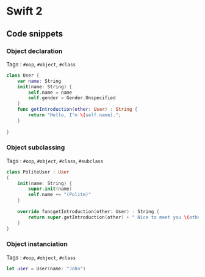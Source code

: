 # Swift 2

## Code snippets

### Object declaration

Tags : `#oop`, `#object`, `#class`

```swift
class User {
    var name: String
	init(name: String) {
        self.name = name
		self.gender = Gender.Unspecified
    }
	func getIntroduction(other: User) : String {
		return "Hello, I'm \(self.name).";
	}
	
}
```

### Object subclassing

Tags : `#oop`, `#object`, `#class`, `#subclass`

```swift
class PoliteUser : User
{
	init(name: String) {
        super.init(name)
		self.name += "(Polite)"
    }
		
	override funcgetIntroduction(other: User) : String {
		return super.getIntroduction(other) + " Nice to meet you \(other.Name) !";
	}
}
```

### Object instanciation

Tags : `#oop`, `#object`, `#class`

```swift
let user = User(name: "John")
```